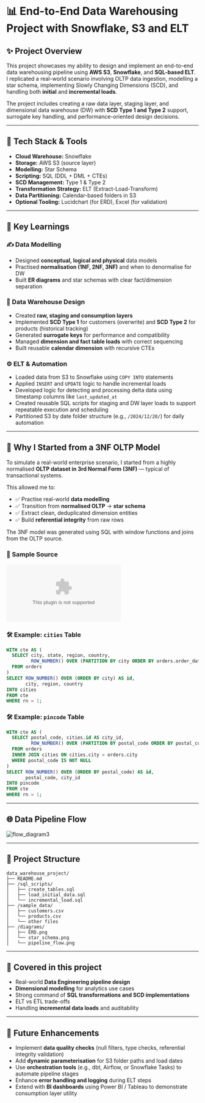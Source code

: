 # 📊 End-to-End Data Warehousing Project with Snowflake, S3 and ELT

## ✨ Project Overview

This project showcases my ability to design and implement an end-to-end data warehousing pipeline using **AWS S3**, **Snowflake**, and **SQL-based ELT**. I replicated a real-world scenario involving OLTP data ingestion, modelling a star schema, implementing Slowly Changing Dimensions (SCD), and handling both **initial** and **incremental loads**.

The project includes creating a raw data layer, staging layer, and dimensional data warehouse (DW) with **SCD Type 1 and Type 2** support, surrogate key handling, and performance-oriented design decisions.

---

## 🔧 Tech Stack & Tools

* **Cloud Warehouse:** Snowflake
* **Storage:** AWS S3 (source layer)
* **Modelling:** Star Schema
* **Scripting:** SQL (DDL + DML + CTEs)
* **SCD Management:** Type 1 & Type 2
* **Transformation Strategy:** ELT (Extract-Load-Transform)
* **Data Partitioning:** Calendar-based folders in S3
* **Optional Tooling:** Lucidchart (for ERD), Excel (for validation)

---

## 🤝 Key Learnings

### ✍️ Data Modelling

* Designed **conceptual, logical and physical** data models
* Practised **normalisation (1NF, 2NF, 3NF)** and when to denormalise for DW
* Built **ER diagrams** and star schemas with clear fact/dimension separation

### 📁 Data Warehouse Design

* Created **raw, staging and consumption layers**
* Implemented **SCD Type 1** for customers (overwrite) and **SCD Type 2** for products (historical tracking)
* Generated **surrogate keys** for performance and compatibility
* Managed **dimension and fact table loads** with correct sequencing
* Built reusable **calendar dimension** with recursive CTEs

### ⚙️ ELT & Automation

* Loaded data from S3 to Snowflake using `COPY INTO` statements
* Applied `INSERT` and `UPDATE` logic to handle incremental loads
* Developed logic for detecting and processing delta data using timestamp columns like `last_updated_at`
* Created reusable SQL scripts for staging and DW layer loads to support repeatable execution and scheduling
* Partitioned S3 by date folder structure (e.g., `/2024/12/20/`) for daily automation

---

## 🧱 Why I Started from a 3NF OLTP Model

To simulate a real-world enterprise scenario, I started from a highly normalised **OLTP dataset in 3rd Normal Form (3NF)** — typical of transactional systems.

This allowed me to:
- ✅ Practise real-world **data modelling**
- ✅ Transition from **normalised OLTP** → **star schema**
- ✅ Extract clean, deduplicated dimension entities
- ✅ Build **referential integrity** from raw rows

The 3NF model was generated using SQL with window functions and joins from the OLTP source.

### 📂 Sample Source
![Sample OLTP Orders File](./sample_data/orders_OLTP_sample.csv)

### 🛠 Example: `cities` Table
```sql
WITH cte AS (
  SELECT city, state, region, country,
         ROW_NUMBER() OVER (PARTITION BY city ORDER BY orders.order_date) AS rn
  FROM orders
)
SELECT ROW_NUMBER() OVER (ORDER BY city) AS id,
       city, region, country
INTO cities
FROM cte
WHERE rn = 1;
```
### 🛠 Example: `pincode` Table
```sql
WITH cte AS (
  SELECT postal_code, cities.id AS city_id,
         ROW_NUMBER() OVER (PARTITION BY postal_code ORDER BY postal_code) AS rn
  FROM orders
  INNER JOIN cities ON cities.city = orders.city
  WHERE postal_code IS NOT NULL
)
SELECT ROW_NUMBER() OVER (ORDER BY postal_code) AS id,
       postal_code, city_id
INTO pincode
FROM cte
WHERE rn = 1;
```

---

## 🌐 Data Pipeline Flow

![flow_diagram3](https://github.com/user-attachments/assets/0bbb009f-b5f2-4574-8eed-7d40125e7d65)

---

## 📄 Project Structure

```
data_warehouse_project/
├── README.md
├── /sql_scripts/
│   ├── create_tables.sql
│   ├── load_initial_data.sql
│   └── incremental_load.sql
├── /sample_data/
│   ├── customers.csv
│   └── products.csv
│   └── other files
├── /diagrams/
│   ├── ERD.png
│   └── star_schema.png
│   └── pipeline_flow.png

```

---

## 🌟 Covered in this project

* Real-world **Data Engineering pipeline design**
* **Dimensional modelling** for analytics use cases
* Strong command of **SQL transformations and SCD implementations**
* ELT vs ETL trade-offs
* Handling **incremental data loads** and auditability

---

## 🚀 Future Enhancements

* Implement **data quality checks** (null filters, type checks, referential integrity validation)
* Add **dynamic parameterisation** for S3 folder paths and load dates
* Use **orchestration tools** (e.g., dbt, Airflow, or Snowflake Tasks) to automate pipeline stages
* Enhance **error handling and logging** during ELT steps
* Extend with **BI dashboards** using Power BI / Tableau to demonstrate consumption layer utility
